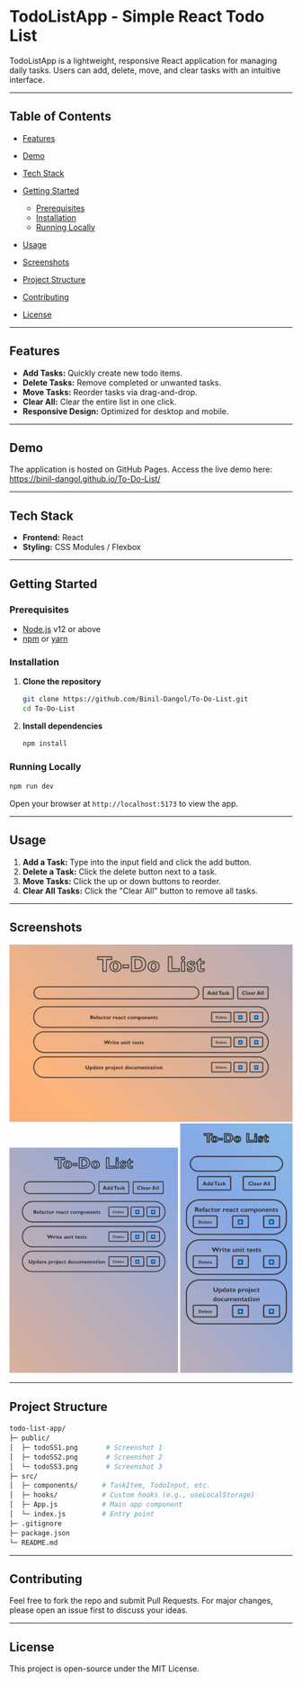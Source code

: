 # TodoListApp - Simple React Todo List

TodoListApp is a lightweight, responsive React application for managing daily tasks. Users can add, delete, move, and clear tasks with an intuitive interface.

---

## Table of Contents

* [Features](#features)
* [Demo](#demo)
* [Tech Stack](#tech-stack)
* [Getting Started](#getting-started)

  * [Prerequisites](#prerequisites)
  * [Installation](#installation)
  * [Running Locally](#running-locally)
* [Usage](#usage)
* [Screenshots](#screenshots)
* [Project Structure](#project-structure)
* [Contributing](#contributing)
* [License](#license)

---

## Features

* **Add Tasks:** Quickly create new todo items.
* **Delete Tasks:** Remove completed or unwanted tasks.
* **Move Tasks:** Reorder tasks via drag-and-drop.
* **Clear All:** Clear the entire list in one click.
* **Responsive Design:** Optimized for desktop and mobile.

---

## Demo

The application is hosted on GitHub Pages. Access the live demo here:
https://binil-dangol.github.io/To-Do-List/

---

## Tech Stack

* **Frontend:** React
* **Styling:** CSS Modules / Flexbox

---

## Getting Started

### Prerequisites

* [Node.js](https://nodejs.org/) v12 or above
* [npm](https://www.npmjs.com/) or [yarn](https://yarnpkg.com/)

### Installation

1. **Clone the repository**

   ```bash
   git clone https://github.com/Binil-Dangol/To-Do-List.git
   cd To-Do-List
   ```
2. **Install dependencies**

   ```bash
   npm install
   ```

### Running Locally

```bash
npm run dev
```

Open your browser at `http://localhost:5173` to view the app.

---

## Usage

1. **Add a Task:** Type into the input field and click the add button.
2. **Delete a Task:** Click the delete button next to a task.
3. **Move Tasks:** Click the up or down buttons to reorder.
4. **Clear All Tasks:** Click the "Clear All" button to remove all tasks.

---

## Screenshots

<img src="./public/todoSS1.png" alt="Todo Screen 1" width="700" />
<img src="./public/todoSS2.png" alt="Todo Screen 1" width="300" />
<img src="./public/todoSS3.png" alt="Todo Screen 1" width="200" />

---

## Project Structure

```bash
todo-list-app/
├─ public/
│  ├─ todoSS1.png       # Screenshot 1
│  ├─ todoSS2.png       # Screenshot 2
│  └─ todoSS3.png       # Screenshot 3
├─ src/
│  ├─ components/      # TaskItem, TodoInput, etc.
│  ├─ hooks/           # Custom hooks (e.g., useLocalStorage)
│  ├─ App.js           # Main app component
│  └─ index.js         # Entry point
├─ .gitignore
├─ package.json
└─ README.md
```

---

## Contributing

Feel free to fork the repo and submit Pull Requests. For major changes, please open an issue first to discuss your ideas.

---

## License

This project is open-source under the MIT License.
